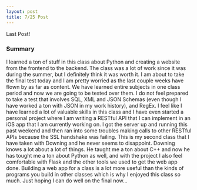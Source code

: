 ```yaml
---
layout: post
title: 7/25 Post
---
```


Last Post!

### Summary

I learned a ton of stuff in this class about Python and creating a website from the frontend to the backend. The class was a lot of work since it was during the summer, but I definitely think it was worth it. I am about to take the final test today and I am pretty worried as the last couple weeks have flown by as far as content. We have learned entire subjects in one class period and now we are going to be tested over them. I do not feel prepared to take a test that involves SQL, XML and JSON Schemas (even though I have worked a ton with JSON in my work history), and RegEx. I feel like I have learned a lot of valuable skills in this class and I have even started a personal project where I am writing a RESTful API that I can implement in an iOS app that I am currently working on. I got the server up and running this past weekend and then ran into some troubles making calls to other RESTful APIs because the SSL handshake was failing. This is my second class that I have taken with Downing and he never seems to disappoint. Downing knows a lot about a lot of things. He taught me a ton about C++ and now he has tought me a ton about Python as well, and with the project I also feel comfortable with Flask and the other tools we used to get the web app done. Building a web app for a class is a lot more useful than the kinds of programs you build in other classes which is why I enjoyed this class so much. Just hoping I can do well on the final now...
